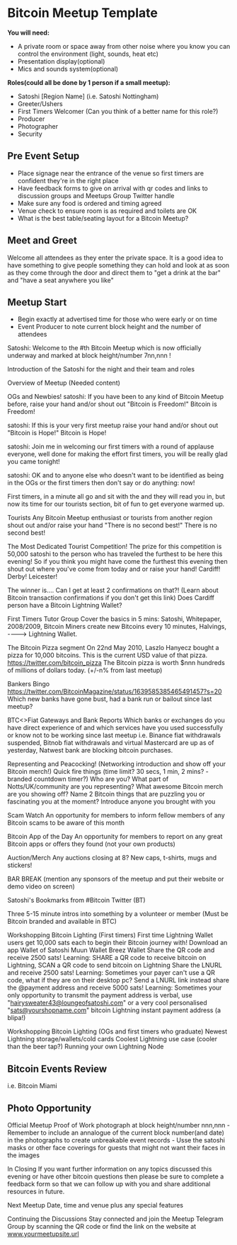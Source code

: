 # Bitcoin Meetup Template

**You will need:**
- A private room or space away from other noise where you know you can control the environment (light, sounds, heat etc)
- Presentation display(optional)
- Mics and sounds system(optional)

**Roles(could all be done by 1 person if a small meetup):**
- Satoshi [Region Name] (i.e. Satoshi Nottingham)
- Greeter/Ushers
- First Timers Welcomer (Can you think of a better name for this role?)
- Producer
- Photographer 
- Security

## Pre Event Setup
- Place signage near the entrance of the venue so first timers are confident they're in the right place
- Have feedback forms to give on arrival with qr codes and links to discussion groups and Meetups Group Twitter handle
- Make sure any food is ordered and timing agreed
- Venue check to ensure room is as required and toilets are OK
- What is the best table/seating layout for a Bitcoin Meetup?
	
## Meet and Greet
Welcome all attendees as they enter the private space. It is a good idea to have something to give people something they can hold and look at as soon as they come through the door and direct them to "get a drink at the bar" and "have a seat anywhere you like" 
	
## Meetup Start 
- Begin exactly at advertised time for those who were early or on time
- Event Producer to note current block height and the number of attendees

Satoshi: Welcome to the #th Bitcoin <Region Name> Meetup which is now officially underway and marked at block height/number 7nn,nnn ! 

Introduction of the Satoshi for the night and their team and roles

Overview of Meetup
(Needed content)

OGs and Newbies!
satoshi: If you have been to any kind of Bitcoin Meetup before, raise your hand and/or shout out "Bitcoin is Freedom!" 
Bitcoin is Freedom!

satoshi: If this is your very first meetup raise your hand and/or shout out "Bitcoin is Hope!" 
Bitcoin is Hope!

satoshi: Join me in welcoming our first timers with a round of applause everyone, well done for making the effort first timers, you will be really glad you came tonight!

satoshi: OK and to anyone else who doesn't want to be identified as being in the OGs or the first timers then don't say or do anything: now!

First timers, in a minute all go and sit with the <First Timers Tutor> and they will read you in, but now its time for our tourists section, bit of fun to get everyone warmed up.

Tourists
Any Bitcoin Meetup enthusiast or tourists from another region shout out and/or raise your hand "There is no second best!" 
There is no second best!

The Most Dedicated Tourist Competition!
The prize for this competition is 50,000 satoshi to the person who has traveled the furthest to be here this evening! So if you think you might have come the furthest this evening then shout out where you've come from today and or raise your hand!
Cardiff!
Derby!
Leicester!

The winner is….
	Can I get at least 2 confirmations on that?!
		(Learn about Bitcoin transaction confirmations if you don't get this link)
	Does Cardiff person have a Bitcoin Lightning Wallet?

First Timers Tutor Group
Cover the basics in 5 mins: Satoshi, Whitepaper, 2008/2009, Bitcoin Miners create new Bitcoins every 10 minutes, Halvings, ----> Lightning Wallet.

The Bitcoin Pizza segment
On 22nd May 2010, Laszlo Hanyecz bought a pizza for 10,000 bitcoins. This is the current USD value of that pizza.
https://twitter.com/bitcoin_pizza 
The Bitcoin pizza is worth $nnn hundreds of millions of dollars today. (+/-n% from last meetup)

Bankers Bingo
https://twitter.com/BitcoinMagazine/status/1639585385465491457?s=20 
Which new banks have gone bust, had a bank run or bailout since last meetup?

BTC<>Fiat Gateways and Bank Reports
Which banks or exchanges do you have direct experience of and which services have you used successfully or know not to be working since last meetup
i.e. Binance fiat withdrawals suspended, Bitnob fiat withdrawals and virtual Mastercard are up as of yesterday, Natwest bank are blocking bitcoin purchases. 

Representing and Peacocking! (Networking introduction and show off your Bitcoin merch!)
Quick fire things (time limit? 30 secs, 1 min, 2 mins? - branded countdown timer?)
Who are you?
What part of Notts/UK/community are you representing?
What awesome Bitcoin merch are you showing off?
Name 2 Bitcoin things that are puzzling you or fascinating you at the moment?
Introduce anyone you brought with you

Scam Watch
An opportunity for members to inform fellow members of any Bitcoin scams to be aware of this month

Bitcoin App of the Day
An opportunity for members to report on any great Bitcoin apps or offers they found (not your own products)

Auction/Merch
Any auctions closing at 8?
New caps, t-shirts, mugs and stickers!

BAR BREAK (mention any sponsors of the meetup and put their website or demo video on screen)

Satoshi's Bookmarks from #Bitcoin Twitter (BT)


Three 5-15 minute intros into something by a volunteer or member (Must be Bitcoin branded and available in BTC)

Workshopping Bitcoin Lighting (First timers)
First time Lightning Wallet users get 10,000 sats each to begin their Bitcoin journey with!
Download an app
	Wallet of Satoshi
	Muun Wallet
	Breez Wallet
Share the QR code and receive 2500 sats!
	Learning: SHARE a QR code to receive bitcoin on Lightning, SCAN a QR code to send bitcoin on Lightning
Share the LNURL and receive 2500 sats!
	Learning: Sometimes your payer can't use a QR code, what if they are on their desktop pc? Send a LNURL link instead
share the @payment address and receive 5000 sats!
Learning: Sometimes your only opportunity to transmit the payment address is verbal, use "hairysweater43@loungeofsatoshi.com" or a very cool personalised "sats@yourshopname.com" bitcoin Lightning instant payment address (a blipa!)


Workshopping Bitcoin Lighting (OGs and first timers who graduate)
	Newest Lightning storage/wallets/cold cards
	Coolest Lightning use case (cooler than the beer tap?)
	Running your own Lightning Node


## Bitcoin Events Review 
i.e. Bitcoin Miami

## Photo Opportunity
Official Meetup Proof of Work photograph at block height/number nnn,nnn
	- Remember to include an annalogue of the current block number(and date) in the photographs to create unbreakable event records
	- Usse the satoshi masks or other face coverings for guests that might not want their faces in the images

In Closing
If you want further information on any topics discussed this evening or have other bitcoin questions then please be sure to complete a feedback form so that we can follow up with you and share additional resources in future.

Next Meetup
Date, time and venue plus any special features

Continuing the Discussions
Stay connected and join the Meetup Telegram Group by scanning the QR code or find the link on the website at www.yourmeetupsite.url
